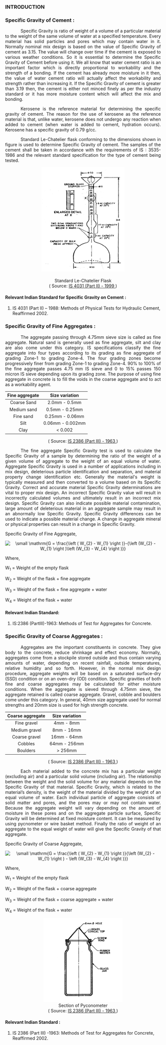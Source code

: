 ### INTRODUCTION<br>

### Specific Gravity of Cement :

<p style="text-indent:50px; text-align: justify">Specific Gravity is ratio of weight of a volume of a particular material to the weight of the same volume of water at a specified temperature. Every material has solid particles and pores which may contain water in it. Normally nominal mix design is based on the value of Specific Gravity of cement as 3.15. The value will change over time if the cement is exposed to various weather conditions. So it is essential to determine the Specific Gravity of Cement before using it. We all know that water cement ratio is an important factor which is directly proportional to workability and the strength of a bonding. If the cement has already more moisture in it then, the value of water cement ratio will actually affect the workability and strength rather than increasing it. If the Specific Gravity of cement is greater than 3.19 then, the cement is either not minced finely as per the industry standard or it has more moisture content which will affect the mix and bonding.</p>

<p style="text-indent:50px; text-align: justify">Kerosene is the reference material for determining the specific gravity of cement. The reason for the use of kerosene as the reference material is that, unlike water, kerosene does not undergo any reaction when added to cement (when water is added to cement, hydration occurs). Kerosene has a specific gravity of 0.79 g/cc.</p>

<p style="text-indent:50px; text-align: justify">Standard Le-Chatelier flask conforming to the dimensions shown in figure is used to determine Specific Gravity of cement. The samples of the cement shall be taken in accordance with the requirements of IS : 3535-1986 and the relevant standard specification for the type of cement being tested.</p>

<center>
<img src="images/theorypic-1.png"></img><br><br>
Standard Le-Chatelier Flask <br>
( Source: <a href="https://www.google.com/url?sa=t&rct=j&q=&esrc=s&source=web&cd=&cad=rja&uact=8&ved=2ahUKEwiMyK-KlYryAhWRbn0KHQwvAyUQFjAAegQIBRAD&url=https%3A%2F%2Flaw.resource.org%2Fpub%2Fin%2Fbis%2FS03%2Fis.4031.2.1999.pdf&usg=AOvVaw3XRG0zTdnkHY-MRH1otBLr">IS 4031 (Part II) - 1999 </a>)
</center>

#### Relevant Indian Standard for Specific Gravity on Cement :
1. IS 4031 (Part II) – 1988: Methods of Physical Tests for Hydraulic Cement, Reaffirmed 2002.<br>

### Specific Gravity of Fine Aggregates :

<p style="text-indent:50px; text-align: justify">The aggregate passing through 4.75mm sieve size is called as fine aggregate. Natural sand is generally used as fine aggregate, silt and clay are also come under this category. IS specifications classify the fine aggregate into four types according to its grading as fine aggregate of grading Zone-1 to grading Zone-4. The four grading zones become progressively finer from grading Zone-1 to grading Zone-4. 90% to 100% of the fine aggregate passes 4.75 mm IS sieve and 0 to 15% passes 150 micron IS sieve depending upon its grading zone. The purpose of using fine aggregate in concrete is to fill the voids in the coarse aggregate and to act as a workability agent.</p>

<center>

 Fine aggregate |   Size variation
:---:|:---:
Coarse Sand | 2.0mm - 0.5mm
Medium sand |	0.5mm - 0.25mm
Fine sand |	0.25mm - 0.06mm
Silt |	0.06mm - 0.002mm
Clay |	< 0.002

( Source: <a href="../experiment/images/pdf/is.2386.3.1963.pdf">IS 2386 (Part III) - 1963 </a>)
</center>

<p style="text-indent:50px; text-align: justify">The fine aggregate Specific Gravity test is used to calculate the Specific Gravity of a sample by determining the ratio of the weight of a given volume of aggregate to the weight of an equal volume of water. Aggregate Specific Gravity is used in a number of applications including in mix design, deleterious particle identification and separation, and material property change identification etc. Generally the material's weight is typically measured and then converted to a volume based on its Specific Gravity. Correct and accurate material Specific Gravity determinations are vital to proper mix design. An incorrect Specific Gravity value will result in incorrectly calculated volumes and ultimately result in an incorrect mix design. Specific Gravity can also indicate possible material contamination, large amount of deleterious material in an aggregate sample may result in an abnormally low Specific Gravity. Specific Gravity differences can be used to indicate a possible material change. A change in aggregate mineral or physical properties can result in a change in Specific Gravity.</p>

Specific Gravity of Fine Aggregate,
<center>
<img src="http://latex.codecogs.com/png.latex?\fn_jvn&space;\small&space;\mathrm{G&space;=&space;\frac{\left&space;(&space;W_{2}&space;-&space;W_{1}&space;\right&space;)}{\left&space;(W_{2}&space;-&space;W_{1}&space;\right&space;)\left&space;(W_{3}&space;-&space;W_{4}&space;\right&space;)}}" title="\small \mathrm{G = \frac{\left ( W_{2} - W_{1} \right )}-{\left (W_{2} - W_{1} \right )\left (W_{3} - W_{4} \right )}}" />
</center>

Where,

W<sub>1</sub> = Weight of the empty flask

W<sub>2</sub> = Weight of the flask + fine aggregate

W<sub>3</sub> = Weight of the flask + fine aggregate + water

W<sub>4</sub> = Weight of the flask + water

#### Relevant Indian Standard:
1. IS:2386 (PartIII)-1963: Methods of Test for Aggregates for Concrete.<br>

### Specific Gravity of Coarse Aggregates :

<p style="text-indent:50px; text-align: justify">Aggregates are the important constituents in concrete. They give body to the concrete, reduce shrinkage and effect economy. Normally, aggregates come from a stockpile stored outside and thus contain varying amounts of water, depending on recent rainfall, outside temperatures, relative humidity and so forth. However, in the normal mix design procedure, aggregate weights will be based on a saturated surface-dry (SSD) condition or on an oven-dry (OD) condition. Specific gravities of both fine and coarse aggregates may be calculated for either moisture conditions. When the aggregate is sieved through 4.75mm sieve, the aggregate retained is called coarse aggregate. Gravel, cobble and boulders come under this category. In general, 40mm size aggregate used for normal strengths and 20mm size is used for high strength concrete.</p>

<center>

Coarse aggregate |   Size variation
:---:|:---:
Fine gravel |	4mm - 8mm
Medium gravel |	8mm - 16mm
Coarse gravel |	16mm - 64mm
Cobbles |	64mm - 256mm
Boulders |	> 256mm

( Source: <a href="../experiment/images/pdf/is.2386.3.1963.pdf">IS 2386 (Part III) - 1963 </a>)
</center>

<p style="text-indent:50px; text-align: justify">Each material added to the concrete mix has a particular weight (excluding air) and a particular solid volume (including air). The relationship between the weight and the solid volume for any material depends on the Specific Gravity of that material. Specific Gravity, which is related to the material’s density, is the weight of the material divided by the weight of an equal volume of water. Each individual particle of aggregate consists of solid matter and pores, and the pores may or may not contain water. Because the aggregate weight will vary depending on the amount of moisture in these pores and on the aggregate particle surface, Specific Gravity will be determined at fixed moisture content. It can be measured by using pycnometer or wire basket method. Finally the ratio of weight of an aggregate to the equal weight of water will give the Specific Gravity of that aggregate.</p>

Specific Gravity of Coarse Aggregate,
<center>
<img src="http://latex.codecogs.com/png.latex?\fn_jvn&space;\small&space;\mathrm{G&space;=&space;\frac{\left&space;(&space;W_{2}&space;-&space;W_{1}&space;\right&space;)}{\left&space;(W_{2}&space;-&space;W_{1}&space;\right&space;)&space;-&space;\left&space;(W_{3}&space;-&space;W_{4}&space;\right&space;)}}" title="\small \mathrm{G = \frac{\left ( W_{2} - W_{1} \right )}{\left (W_{2} - W_{1} \right ) - \left (W_{3} - W_{4} \right )}}" />
</center>

Where,

W<sub>1</sub> = Weight of the empty flask

W<sub>2</sub> = Weight of the flask + coarse aggregate

W<sub>3</sub> = Weight of the flask + coarse aggregate + water

W<sub>4</sub> = Weight of the flask + water

<center>

<img src="images/coarseflask.PNG"></img><br>
Section of Pyconometer<br>
( Source: <a href="../experiment/images/pdf/is.2386.3.1963.pdf">IS 2386 (Part III) - 1963 </a>)
</center>

#### Relevant Indian Standard :
1. IS 2386 (Part III) -1963: Methods of Test for Aggregates for Concrete, Reaffirmed 2002. <br>
